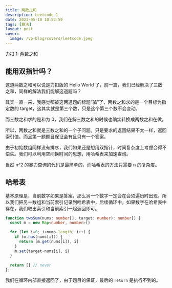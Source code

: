 ```yaml
---
title: 两数之和
description: Leetcode 1
date: 2023-05-10 10:53:59
tags: [算法]
layout: post
cover:
  image: /vp-blog/covers/leetcode.jpeg
---
```


[力扣 1: 两数之和](https://leetcode.cn/problems/two-sum/)

## 能用双指针吗？

这道两数之和可以说是力扣版的 Hello World 了，前一篇，我们已经解决了三数之和，同样的解法我们能解这道题吗？

其实一直一来，我感觉都被这两道题的标题“骗”了，两数之和求的是一个目标为指定数的 target，这其实就是第三个数，只是这个第三个数不会变动。

而三数之和求的是和为 0，我们在解三数之和的时候也确实转换成两数之和在做。

所以，两数之和就是三数之和的一个子问题。只是要求的返回结果不太一样，返回索引值。而且第一题题目保证会有且只有一个答案。

由于初始数组同样没有排序，我们如果还是想用双指针，时间复杂度上考虑会得不偿失。我们可以利用空间换时间的思想，用哈希表来加速查询。

当然 n^2 的暴力查询的代码是最简单的，而哈希表的方法只需要 n 的复杂度。


## 哈希表

基本原理是，当前数字如果是答案，那么另一个数字一定会在会须遍历时出现，所以我们把另一数组和当前索引记录到哈希表中，后续循环中，如果数字在哈希表中存在，我们取出索引和当前索引一起返回即可。

```typescript
function twoSum(nums: number[], target: number): number[] {
  const m = new Map<number, number>()

  for (let i=0; i<nums.length; i++) {
    if (m.has(nums[i])) {
      return [m.get(nums[i]), i]
    }
    m.set(target-nums[i], i)
  }

  return [] // never
};
```

我们在循环内部直接返回了，由于题目的保证，最后的 `return` 是执行不到的。
